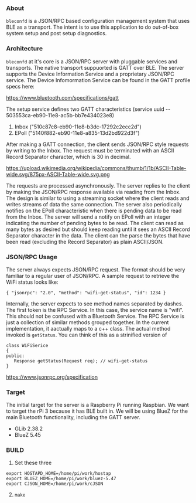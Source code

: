 

### About

`bleconfd` is a JSON/RPC based configuration management system that uses BLE as a transport. The intent is to use this application to do out-of-box system setup and post setup diagnostics. 

### Architecture

`bleconfd` at it's core is a JSON/RPC server with pluggable services and transports. The native transport suppuorted is GATT over BLE. The server supports the Device Information Service and a proprietary JSON/RPC service. The Device Infomormation Service can be found in the GATT profile specs here:

https://www.bluetooth.com/specifications/gatt

The setup service defines two GATT characteristics (service uuid -- 503553ca-eb90-11e8-ac5b-bb7e434023e8)
1. Inbox ("510c87c8-eb90-11e8-b3dc-17292c2ecc2d")
1. EPoll ("5140f882-eb90-11e8-a835-13d2bd922d3f")


After making a GATT connection, the client sends JSON/RPC style requests by writing to the Inbox. The request must be terminated with an ASCII Record Separator character, which is 30 in decimal.


https://upload.wikimedia.org/wikipedia/commons/thumb/1/1b/ASCII-Table-wide.svg/875px-ASCII-Table-wide.svg.png

The requests are processed asynchronously. The server replies to the client by making the JSON/RPC response available via reading from the Inbox. The design is similar to using a streaming socket where the client reads and writes streams of data the same connection. The server also periodically notifies on the EPoll characteristic when there is pending data to be read from the Inbox. The server will send a notify on EPoll with an integer indicating the number of pending bytes to be read. The client can read as many bytes as desired but should keep reading until it sees an ASCII Record Separator character in the data. The client can the parse the bytes that have been read (excluding the Record Separator) as plain ASCII/JSON.


### JSON/RPC Usage

The server always expects JSON/RPC request. The format should be very familiar to a regular user of JSON/RPC. A sample request to retrieve the WiFi status looks like:

```
{ "jsonrpc": "2.0", "method": "wifi-get-status", "id": 1234 }
```

Internally, the server expects to see method names separated by dashes. The first token is the RPC Service. In this case, the service name is "wifi". This should not be confused with a Bluetooth Service. The RPC Service is just a collection of similar methods grouped together. In the current implementation, it aactually maps to a c++ class. The actual method invoked is `getStatus`. You can think of this as a strinified version of


```
class WiFiSerice
{
public:
   Response getStatus(Request req); // wifi-get-status
}
```


https://www.jsonrpc.org/specification



### Target

The initial target for the server is a Raspberry Pi running Raspbian.  We want to target the rPi 3 because it has BLE built in.  We will be using BlueZ for the main Bluetooth functionality, including the GATT server.

* GLib  2.38.2
* BlueZ 5.45

### BUILD

1. Set these three
```
export HOSTAPD_HOME=/home/pi/work/hostap
export BLUEZ_HOME=/home/pi/work/bluez-5.47
export CJSON_HOME=/home/pi/work/cJSON
```

2. `make`

